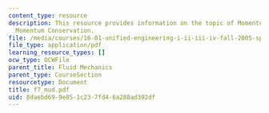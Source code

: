 ```yaml
---
content_type: resource
description: This resource provides information on the topic of Momentum Flow and
  Momentum Conservation.
file: /media/courses/16-01-unified-engineering-i-ii-iii-iv-fall-2005-spring-2006/8daebd699e851c237fd46a288ad392df_f7_mud.pdf
file_type: application/pdf
learning_resource_types: []
ocw_type: OCWFile
parent_title: Fluid Mechanics
parent_type: CourseSection
resourcetype: Document
title: f7_mud.pdf
uid: 8daebd69-9e85-1c23-7fd4-6a288ad392df
---
```

